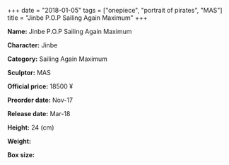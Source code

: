 +++
date = "2018-01-05"
tags = ["onepiece", "portrait of pirates", "MAS"]
title = "Jinbe P.O.P Sailing Again Maximum"
+++

**Name:** Jinbe P.O.P Sailing Again Maximum

**Character:** Jinbe

**Category:** Sailing Again  Maximum 

**Sculptor:** MAS

**Official price:** 18500 ¥

**Preorder date:** Nov-17

**Release date:** Mar-18

**Height:** 24 (cm)

**Weight:** 

**Box size:** 



